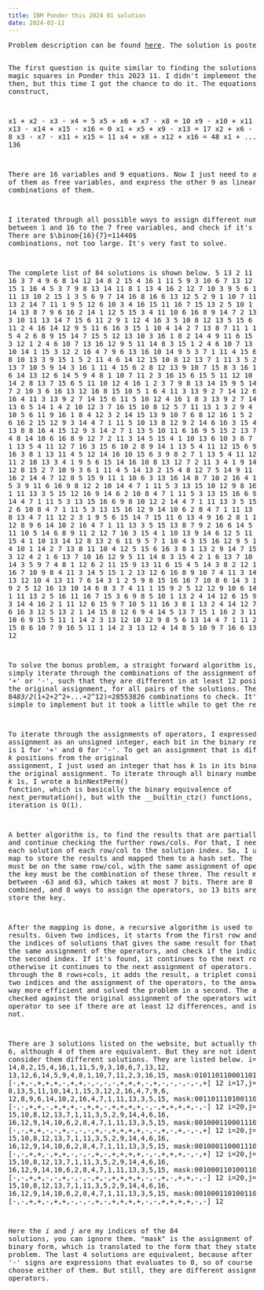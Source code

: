 ```yaml
---
title: IBM Ponder this 2024 01 solution
date: 2024-02-11
---
```

<link rel="stylesheet" href="/Yi-blog/css/styles.css">
<script src='https://cdnjs.cloudflare.com/ajax/libs/jquery/3.1.1/jquery.min.js' type='text/javascript'/>
<script src='https://cdnjs.cloudflare.com/ajax/libs/highlight.js/9.9.0/highlight.min.js' type='text/javascript'/>
<script src='https://cdnjs.cloudflare.com/ajax/libs/showdown/1.6.2/showdown.min.js' type='text/javascript'/>
<link href='https://cdnjs.cloudflare.com/ajax/libs/highlight.js/9.9.0/styles/default.min.css' id='markdown' rel='stylesheet'/>  
<script>
    function loadScript(src){
      return new Promise(function(resolve, reject){
        let script = document.createElement('script');
        script.src = src;
        script.onload = () => resolve(script);
        script.onerror = () => reject(new Error(`Script load error for ${src}`));
        document.head.append(script);
      });
    }
    loadScript("https://yjian012.github.io/Yi-blog/js/markdown-highlight-in-blogger.js").then(script=>loadScript("https://yjian012.github.io/Yi-blog/js/scripts.js"));
  //https://mxp22.surge.sh/markdown-highlight-in-blogger.js
</script>
<pre>
Problem description can be found <a href="https://research.ibm.com/haifa/ponderthis/challenges/January2024.html">here</a>. The solution is posted <a href="https://research.ibm.com/haifa/ponderthis/solutions/January2024.html">here</a>.

The first question is quite similar to finding the solutions to the magic squares in Ponder this 2023 11. I didn't implement the solver back then, but this time I got the chance to do it.
The equations easy to construct,

  x1 + x2 - x3 - x4 = 5
  x5 + x6 + x7 - x8 = 10
  x9 - x10 + x11 + x12 = 9
  x13 - x14 + x15 - x16 = 0
  x1 + x5 + x9 - x13 = 17
  x2 + x6 - x10 - x14 = 8
  x3 - x7 - x11 + x15 = 11
  x4 + x8 + x12 + x16 = 48
  x1 + ... + x16 = 136

There are 16 variables and 9 equations. Now I just need to assign 7 of them as free variables, and express the other 9 as linear combinations of them.

I iterated through all possible ways to assign different numbers between 1 and 16 to the 7 free variables, and check if it's a solution. There are $\binom{16}{7}=11440$ combinations, not too large. It's very fast to solve.

The complete list of 84 solutions is shown below.
  5 13 2 11 15 10 1 16 3 7 4 9 6 8 14 12
  14 8 2 15 4 16 1 11 5 9 3 10 6 7 13 12
  12 6 2 11 10 15 1 16 4 5 3 7 9 8 13 14
  11 8 1 13 4 16 2 12 7 10 3 9 5 6 15 14
  12 8 4 11 13 10 2 15 1 3 5 6 9 7 14 16
  8 16 6 13 12 5 2 9 1 10 7 11 4 3 14 15
  8 13 2 14 7 11 1 9 5 12 6 10 3 4 16 15
  11 16 7 15 13 2 5 10 1 4 3 9 8 6 12 14
  13 8 7 9 6 16 2 14 1 12 5 15 3 4 11 10
  6 16 8 9 14 7 2 13 1 12 5 15 4 3 10 11
  13 14 7 15 6 11 2 9 1 12 4 16 3 5 10 8
  12 13 5 15 6 9 3 8 1 10 7 11 2 4 16 14
  12 9 5 11 6 16 3 15 1 10 4 14 2 7 13 8
  7 11 1 12 13 10 3 16 5 4 2 6 8 9 15 14
  7 15 5 12 13 10 3 16 1 8 2 14 4 9 11 6
  15 9 5 14 11 8 3 12 1 2 4 6 10 7 13 16
  12 9 5 11 14 8 3 15 1 2 4 6 10 7 13 16
  8 13 5 11 10 14 1 15 3 12 2 16 4 7 9 6
  13 16 10 14 9 5 3 7 1 11 4 15 6 2 8 12
  7 16 8 10 13 3 9 15 1 5 2 11 4 6 14 12
  15 10 8 12 13 7 1 11 3 5 2 9 14 4 6 16
  13 7 10 5 9 14 3 16 1 11 4 15 6 2 8 12
  13 9 10 7 15 8 3 16 1 5 2 11 12 4 6 14
  13 12 6 14 5 9 4 8 1 10 7 11 2 3 16 15
  6 15 5 11 12 10 4 16 1 9 3 14 2 8 13 7
  15 6 5 11 10 12 4 16 1 2 3 7 9 8 13 14
  15 9 5 14 1 12 8 11 4 7 2 10 3 6 16 13
  12 16 8 15 10 5 1 6 4 11 3 13 9 2 7 14
  12 6 8 5 10 15 1 16 4 11 3 13 9 2 7 14
  15 6 11 5 10 12 4 16 1 8 3 13 9 2 7 14
  15 9 11 8 13 6 5 14 1 4 2 10 12 3 7 16
  15 10 8 12 5 7 11 13 1 3 2 9 4 6 16 14
  13 7 10 5 6 11 9 16 1 8 4 12 3 2 14 15
  13 9 10 7 6 8 12 16 1 5 2 11 3 4 15 14
  6 16 2 15 12 9 3 14 4 7 1 11 5 10 13 8
  12 9 2 14 6 16 3 15 4 7 1 11 5 10 13 8
  8 16 4 15 12 9 3 14 2 7 1 13 5 10 11 6
  16 9 5 15 2 13 7 12 3 6 1 11 4 8 14 10
  6 16 8 9 12 7 2 11 3 14 5 15 4 1 10 13
  6 10 3 8 7 16 2 15 9 14 1 13 5 4 11 12
  7 16 3 15 6 10 2 8 9 14 1 13 5 4 11 12
  15 6 9 7 10 14 2 16 3 8 1 13 11 4 5 12
  14 16 10 15 6 3 9 8 2 7 1 13 5 4 11 12
  8 16 7 12 11 2 10 13 3 4 1 9 5 6 15 14
  16 10 8 13 12 7 2 11 3 4 1 9 14 5 6 15
  16 12 8 15 2 7 10 9 3 6 1 11 4 5 14 13
  2 15 4 8 12 7 5 14 9 11 1 10 6 3 13 16
  2 14 4 7 12 8 5 15 9 11 1 10 6 3 13 16
  14 8 7 10 2 16 4 12 6 13 1 15 5 3 9 11
  6 16 9 8 12 2 10 14 4 7 1 11 5 3 13 15
  10 12 9 8 16 6 2 14 4 7 1 11 13 3 5 15
  12 16 9 14 6 2 10 8 4 7 1 11 5 3 13 15
  16 6 9 8 2 12 10 14 4 7 1 11 5 3 13 15
  16 6 9 8 10 12 2 14 4 7 1 11 13 3 5 15
  16 12 9 14 2 6 10 8 4 7 1 11 5 3 13 15
  16 12 9 14 10 6 2 8 4 7 1 11 13 3 5 15
  16 10 8 13 4 7 11 12 2 3 1 9 5 6 15 14
  7 15 11 6 13 4 9 16 2 8 1 14 5 3 10 12
  12 8 9 6 14 10 2 16 4 7 1 11 13 3 5 15
  13 8 7 9 2 16 6 14 5 12 1 15 3 4 11 10
  5 14 6 8 9 11 2 12 7 16 3 15 4 1 10 13
  9 14 6 12 5 11 2 8 7 16 3 15 4 1 10 13
  14 12 8 13 2 6 11 9 5 7 1 10 4 3 15 16
  12 9 5 11 3 16 6 15 4 10 1 14 2 7 13 8
  11 10 4 12 5 15 6 16 3 8 1 13 2 9 14 7
  15 9 5 14 11 8 3 12 4 2 1 6 13 7 10 16
  12 9 5 11 14 8 3 15 4 2 1 6 13 7 10 16
  16 13 10 14 3 5 9 7 4 8 1 12 6 2 11 15
  9 13 11 6 15 4 5 14 3 8 2 12 10 1 7 16
  6 16 7 10 9 8 4 11 3 14 5 15 1 2 13 12
  6 16 8 9 10 7 4 11 3 14 5 15 2 1 12 13
  12 10 4 13 11 7 6 14 3 1 2 5 9 8 15 16
  16 7 10 8 6 14 3 13 4 11 1 15 9 2 5 12
  16 13 10 14 6 8 3 7 4 11 1 15 9 2 5 12
  12 9 10 6 14 8 3 15 4 7 1 11 13 2 5 16
  11 16 7 15 3 6 9 8 5 10 1 13 2 4 14 12
  6 15 9 7 10 8 5 13 3 14 4 16 2 1 11 12
  6 15 9 7 10 5 11 16 3 8 1 13 2 4 14 12
  7 10 8 4 9 11 6 16 3 12 5 13 2 1 14 15
  8 12 6 9 4 14 5 13 7 15 1 16 2 3 11 10
  4 16 8 7 10 6 9 15 5 11 1 14 2 3 13 12
  10 12 9 8 5 6 13 14 4 7 1 11 2 3 16 15
  4 15 8 6 10 7 9 16 5 11 1 14 2 3 13 12
  4 14 8 5 10 9 7 16 6 13 1 15 3 2 11 12

To solve the bonus problem, a straight forward algorithm is, to simply iterate through the combinations of the assignment of operators '+' or '-', such that they are different in at least 12 positions from the original assignment, for all pairs of the solutions. There are 84*83/2*(1+2+2^2+...+2^12)=28553826 combinations to check. It's simple to implement but it took a little while to get the results.

To iterate through the assignments of operators, I expressed each assignment as an unsigned integer, each bit in the binary representation is 1 for '+' and 0 for '-'. To get an assignment that is different in $k$ positions from the original assignment, I just used an integer that has $k$ 1s in its binary form and xor to the original assignment. To iterate through all binary numbers that has $k$ 1s, I wrote a binNextPerm() function, which is basically the binary equivalence of next_permutation(), but with the __builtin_ctz() functions, each iteration is O(1).

A better algorithm is, to find the results that are partially correct and continue checking the further rows/cols. For that, I needed to map each solution of each row/col to the solution index. So, I used a hash map to store the results and mapped them to a hash set. The solutions must be on the same row/col, with the same assignment of operators, so the key must be the combination of these three. The result must be between -63 and 63, which takes at most 7 bits. There are 8 rows/cols combined, and 8 ways to assign the operators, so 13 bits are enough to store the key.

After the mapping is done, a recursive algorithm is used to find the results. Given two indices, it starts from the first row and looks for the indices of solutions that gives the same result for that row with the same assignment of the operators, and check if the indices include the second index. If it's found, it continues to the next row/col, otherwise it continues to the next assignment of operators. When it goes through the 8 rows+cols, it adds the result, a triplet consisting of the two indices and the assignment of the operators, to the answer. This is way more efficient and solved the problem in a second. The answer is checked against the original assignment of the operators with xor operator to see if there are at least 12 differences, and is excluded if not.

There are 3 solutions listed on the website, but actually there are 6, although 4 of them are equivalent. But they are not identical, so I consider them different solutions. They are listed below.
  i=1,j=23
  14,8,2,15,4,16,1,11,5,9,3,10,6,7,13,12,
  13,12,6,14,5,9,4,8,1,10,7,11,2,3,16,15,
  mask:010110110001101100100010
  [-,+,-,+,+,+,-,+,+,-,-,-,-,+,+,+,-,+,-,-,-,-,-,+]
  12
  i=17,j=58
  8,13,5,11,10,14,1,15,3,12,2,16,4,7,9,6,
  12,8,9,6,14,10,2,16,4,7,1,11,13,3,5,15,
  mask:001101110100110001111111
  [-,-,+,+,-,+,+,+,-,+,+,-,+,+,+,+,-,-,+,+,+,+,-,-]
  12
  i=20,j=55
  15,10,8,12,13,7,1,11,3,5,2,9,14,4,6,16,
  16,12,9,14,10,6,2,8,4,7,1,11,13,3,5,15,
  mask:001000110001110001010111
  [-,-,+,+,-,-,+,-,-,-,+,-,+,+,+,+,-,-,+,-,+,-,-,+]
  12
  i=20,j=55
  15,10,8,12,13,7,1,11,3,5,2,9,14,4,6,16,
  16,12,9,14,10,6,2,8,4,7,1,11,13,3,5,15,
  mask:001000110001110001111111
  [-,-,+,+,-,+,+,-,-,-,+,-,+,+,+,+,-,-,+,+,+,-,-,+]
  12
  i=20,j=55
  15,10,8,12,13,7,1,11,3,5,2,9,14,4,6,16,
  16,12,9,14,10,6,2,8,4,7,1,11,13,3,5,15,
  mask:001000110100110001010111
  [-,-,+,+,-,-,+,-,-,-,+,-,+,+,+,+,-,-,+,-,+,+,-,-]
  12
  i=20,j=55
  15,10,8,12,13,7,1,11,3,5,2,9,14,4,6,16,
  16,12,9,14,10,6,2,8,4,7,1,11,13,3,5,15,
  mask:001000110100110001111111
  [-,-,+,+,-,+,+,-,-,-,+,-,+,+,+,+,-,-,+,+,+,+,-,-]
  12

Here the $i$ and $j$ are my indices of the 84 solutions, you can ignore them. "mask" is the assignment of the signs in binary form, which is translated to the form that they stated in the problem.
The last 4 solutions are equivalent, because after the '+' or '-' signs are expressions that evaluates to 0, so of course one can choose either of them. But still, they are different assignments of operators.